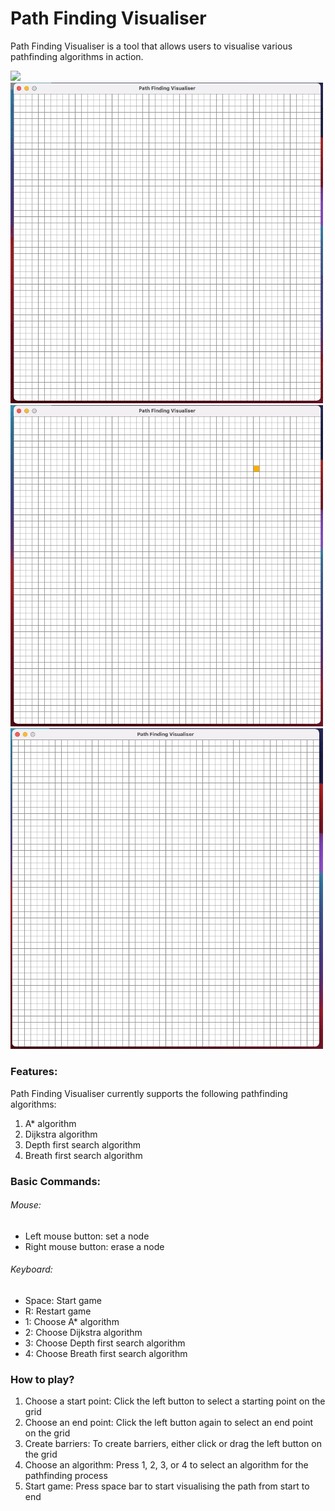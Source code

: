 # Path Finding Visualiser
Path Finding Visualiser is a tool that allows users to visualise various pathfinding algorithms in action.

<img src="images/a_star.gif" width="500">

<img src="images/dijkstra.gif" width="500">

<img src="images/dfs.gif" width="500">

<img src="images/bfs.gif" width="500">

### Features:
Path Finding Visualiser currently supports the following pathfinding algorithms:

1. A* algorithm 
2. Dijkstra algorithm 
3. Depth first search algorithm
4. Breath first search algorithm

### Basic Commands:
###### Mouse: 
-   Left mouse button: set a node  
-   Right mouse button: erase a node
###### Keyboard: 
-   Space: Start game 
-   R: Restart game
-   1: Choose A* algorithm 
-   2: Choose Dijkstra algorithm 
-   3: Choose Depth first search algorithm
-   4: Choose Breath first search algorithm
  
### How to play? 
1. Choose a start point: Click the left button to select a starting point on the grid
2. Choose an end point: Click the left button again to select an end point on the grid
3. Create barriers: To create barriers, either click or drag the left button on the grid
4. Choose an algorithm: Press 1, 2, 3, or 4 to select an algorithm for the pathfinding process
5. Start game: Press space bar to start visualising the path from start to end
